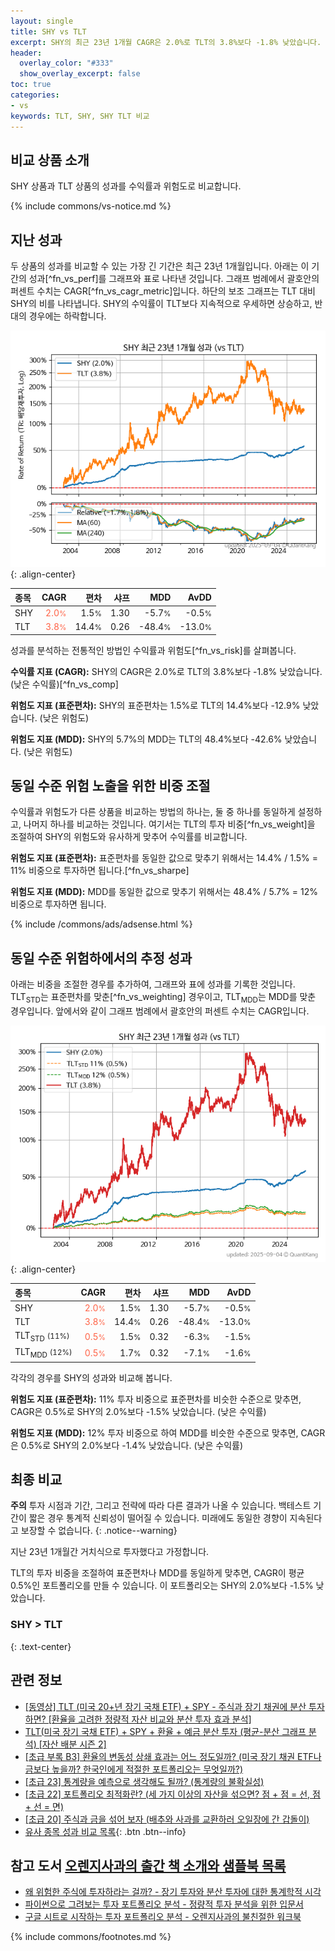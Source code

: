 ```yaml
---
layout: single
title: SHY vs TLT
excerpt: SHY의 최근 23년 1개월 CAGR은 2.0%로 TLT의 3.8%보다 -1.8% 낮았습니다.
header:
  overlay_color: "#333"
  show_overlay_excerpt: false
toc: true
categories:
- vs
keywords: TLT, SHY, SHY TLT 비교
---
```


## 비교 상품 소개


SHY 상품과 TLT 상품의 성과를 수익률과 위험도로 비교합니다.





{% include commons/vs-notice.md %}

## 지난 성과

두 상품의 성과를 비교할 수 있는 가장 긴 기간은 최근 23년 1개월입니다. 아래는 이 기간의 성과[^fn_vs_perf]를 그래프와 표로 나타낸 것입니다.
그래프 범례에서 괄호안의 퍼센트 수치는 CAGR[^fn_vs_cagr_metric]입니다.
하단의 보조 그래프는 TLT 대비 SHY의 비를 나타냅니다.
SHY의 수익률이 TLT보다 지속적으로 우세하면 상승하고, 반대의 경우에는 하락합니다.

![SHY](/vs/images/shy-vs-tlt_dual.png){: .align-center}

| **종목** | **CAGR** | **편차** | **샤프** | **MDD** | **AvDD** |
| :------------ | ------: | -----------: | -------: | ------: | -------: |
| SHY | <span style="color: tomato">2.0<small>%</small></span> | 1.5<small>%</small> | 1.30 | -5.7<small>%</small> | -0.5<small>%</small> |
| TLT | <span style="color: tomato">3.8<small>%</small></span> | 14.4<small>%</small> | 0.26 | -48.4<small>%</small> | -13.0<small>%</small> |

<!-- more -->


성과를 분석하는 전통적인 방법인 수익률과 위험도[^fn_vs_risk]를 살펴봅니다.

**수익률 지표 (CAGR):** SHY의 CAGR은 2.0%로 TLT의 3.8%보다 -1.8% 낮았습니다. (낮은 수익률)[^fn_vs_comp]

**위험도 지표 (표준편차):** SHY의 표준편차는 1.5%로 TLT의 14.4%보다 -12.9% 낮았습니다. (낮은 위험도)

**위험도 지표 (MDD):** SHY의 5.7%의 MDD는 TLT의 48.4%보다 -42.6% 낮았습니다. (낮은 위험도)



## 동일 수준 위험 노출을 위한 비중 조절

수익률과 위험도가 다른 상품을 비교하는 방법의 하나는, 둘 중 하나를 동일하게 설정하고, 나머지 하나를 비교하는 것입니다.
여기서는 TLT의 투자 비중[^fn_vs_weight]을 조절하여 SHY의 위험도와 유사하게 맞추어 수익률를 비교합니다.

**위험도 지표 (표준편차):** 표준편차를 동일한 값으로 맞추기 위해서는 14.4% / 1.5% = 11% 비중으로 투자하면 됩니다.[^fn_vs_sharpe]

**위험도 지표 (MDD):** MDD를 동일한 값으로 맞추기 위해서는 48.4% / 5.7% = 12% 비중으로 투자하면 됩니다.


{% include /commons/ads/adsense.html %}



## 동일 수준 위험하에서의 추정 성과

아래는 비중을 조절한 경우를 추가하여, 그래프와 표에 성과를 기록한 것입니다.
TLT<sub>STD</sub>는 표준편차를 맞춘[^fn_vs_weighting] 경우이고, TLT<sub>MDD</sub>는 MDD를 맞춘 경우입니다.
앞에서와 같이 그래프 범례에서 괄호안의 퍼센트 수치는 CAGR입니다.


![SHY](/vs/images/shy-vs-tlt.png){: .align-center}



| **종목** | **CAGR** | **편차** | **샤프** | **MDD** | **AvDD** |
| :------------ | ------: | -----------: | -------: | ------: | -------: |
| SHY | <span style="color: tomato">2.0<small>%</small></span> | 1.5<small>%</small> | 1.30 | -5.7<small>%</small> | -0.5<small>%</small> |
| TLT | <span style="color: tomato">3.8<small>%</small></span> | 14.4<small>%</small> | 0.26 | -48.4<small>%</small> | -13.0<small>%</small> |
| TLT<sub>STD</sub> <small>(11%)</small> | <span style="color: tomato">0.5<small>%</small></span> | 1.5<small>%</small> | 0.32 | -6.3<small>%</small> | -1.5<small>%</small> |
| TLT<sub>MDD</sub> <small>(12%)</small> | <span style="color: tomato">0.5<small>%</small></span> | 1.7<small>%</small> | 0.32 | -7.1<small>%</small> | -1.6<small>%</small> |



각각의 경우를 SHY의 성과와 비교해 봅니다.

**위험도 지표 (표준편차):** 11% 투자 비중으로 표준편차를 비슷한 수준으로 맞추면, CAGR은 0.5%로 SHY의 2.0%보다 -1.5% 낮았습니다. (낮은 수익률)

**위험도 지표 (MDD):** 12% 투자 비중으로 하여 MDD를 비슷한 수준으로 맞추면, CAGR은 0.5%로 SHY의 2.0%보다 -1.4% 낮았습니다. (낮은 수익률)




## 최종 비교

**주의** 투자 시점과 기간, 그리고 전략에 따라 다른 결과가 나올 수 있습니다. 백테스트 기간이 짧은 경우 통계적 신뢰성이 떨어질 수 있습니다. 미래에도 동일한 경향이 지속된다고 보장할 수 없습니다.
{: .notice--warning}

지난 23년 1개월간 거치식으로 투자했다고 가정합니다.

TLT의 투자 비중을 조절하여 표준편차나 MDD를 동일하게 맞추면, CAGR이 평균 0.5%인 포트폴리오를 만들 수 있습니다.
이 포트폴리오는 SHY의 2.0%보다 -1.5% 낮았습니다.

### SHY &gt; TLT
{: .text-center}


## 관련 정보

- [[동영상] TLT (미국 20+년 장기  국채 ETF) + SPY - 주식과 장기 채권에 분산 투자하면? [환율을 고려한 정량적 자산 비교와 분산 투자 효과 분석]](https://youtu.be/j-V_aLdjSlo)
- [TLT(미국 장기 국채 ETF) + SPY + 환율 + 예금 분산 투자 (평균-분산 그래프 분석) [자산 배분 시즌 2]](https://m.blog.naver.com/onuri2005/223924670469)
- [[초급 부록 B3] 환율의 변동성 상쇄 효과는 어느 정도일까? (미국 장기 채권 ETF나 금보다 높을까? 한국인에게 적절한 포트폴리오는 무엇일까?)](https://kongdori.tistory.com/394)
- [[초급 23] 통계량을 예측으로 생각해도 될까? (통계량의 불확실성)](https://kongdori.tistory.com/386)
- [[초급 22] 포트폴리오 최적화란? (세 가지 이상의 자산을 섞으면? 점 + 점 = 선, 점 + 선 = 면)](https://kongdori.tistory.com/385)
- [[초급 20] 주식과 금을 섞어 보자 (배추와 사과를 교환하러 오일장에 간 갑돌이)](https://kongdori.tistory.com/382)
- [유사 종목 성과 비교 목록](/vs/){: .btn .btn--info}


## 참고 도서 [오렌지사과의 출간 책 소개와 샘플북 목록](https://kongdori.tistory.com/691)

- [왜 위험한 주식에 투자하라는 걸까? - 장기 투자와 분산 투자에 대한 통계학적 시각](https://kongdori.tistory.com/421)
- [파이썬으로 그려보는 투자 포트폴리오 분석  - 정량적 투자 분석을 위한 입문서](https://kongdori.tistory.com/643)
- [구글 시트로 시작하는 투자 포트폴리오 분석 - 오렌지사과의 불친절한 워크북](https://kongdori.tistory.com/449)

{% include commons/footnotes.md %}